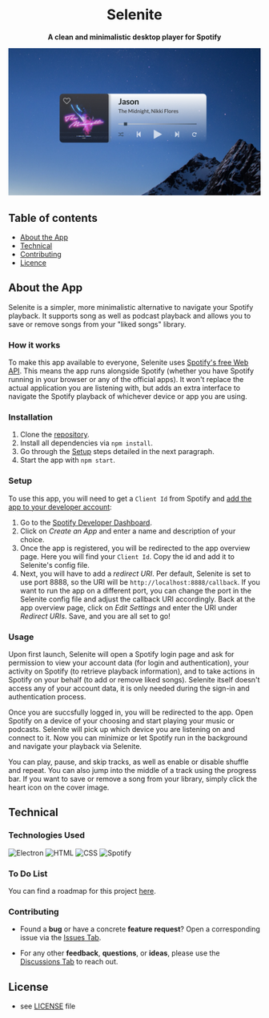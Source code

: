 <p align="center">
  <h1 align="center">Selenite</h1>

  <p align="center">
     <strong>A clean and minimalistic desktop player for Spotify</strong>
    <br>
  </p>
  <a href="https://github.com/Selenite-Player/Selenite">
    <img src="./public/assets/selenite.png" alt="Selenite Screenshot">
  </a> 
</p>


## Table of contents
- [About the App](#about-the-app)
- [Technical](#technical)
- [Contributing](#contributing)
- [Licence](#license)

## About the App

Selenite is a simpler, more minimalistic alternative to navigate your Spotify playback. It supports song as well as podcast playback and allows you to save or remove songs from your "liked songs" library.

### How it works

To make this app available to everyone, Selenite uses [Spotify's free Web API](https://developer.spotify.com/documentation/web-api/). This means the app runs alongside Spotify (whether you have Spotify running in your browser or any of the official apps). It won't replace the actual application you are listening with, but adds an extra interface to navigate the Spotify playback of whichever device or app you are using.

### Installation

1. Clone the [repository](https://github.com/Selenite-Player/Selenite).
2. Install all dependencies via ```npm install```.
3. Go through the [Setup](#setup) steps detailed in the next paragraph.
4. Start the app with ```npm start```.

### Setup

To use this app, you will need to get a ```Client Id``` from Spotify and [add the app to your developer account](https://developer.spotify.com/documentation/general/guides/authorization/app-settings/):

1. Go to the [Spotify Developer Dashboard](https://developer.spotify.com/dashboard/).
2. Click on _Create an App_ and enter a name and description of your choice.
3. Once the app is registered, you will be redirected to the app overview page. Here you will find your ```Client Id```. Copy the id and add it to Selenite's config file.
4. Next, you will have to add a _redirect URI_. Per default, Selenite is set to use port 8888, so the URI will be ```http://localhost:8888/callback```. If you want to run the app on a different port, you can change the port in the Selenite config file and adjust the callback URI accordingly. Back at the app overview page, click on _Edit Settings_ and enter the URI under _Redirect URIs_. Save, and you are all set to go!

### Usage

Upon first launch, Selenite will open a Spotify login page and ask for permission to view your account data (for login and authentication), your activity on Spotify (to retrieve playback information), and to take actions in Spotify on your behalf (to add or remove liked songs). Selenite itself doesn't access any of your account data, it is only needed during the sign-in and authentication process.

Once you are succsfully logged in, you will be redirected to the app. Open Spotify on a device of your choosing and start playing your music or podcasts. Selenite will pick up which device you are listening on and connect to it. Now you can minimize or let Spotify run in the background and navigate your playback via Selenite.

You can play, pause, and skip tracks, as well as enable or disable shuffle and repeat. You can also jump into the middle of a track using the progress bar. If you want to save or remove a song from your library, simply click the heart icon on the cover image.

## Technical

### Technologies Used

![Electron](https://img.shields.io/static/v1?message=Electron&logo=electron&logoColor=8fd3e0&label=%20&labelColor=595959&color=47848F) 
![HTML](https://img.shields.io/static/v1?message=HTML&logo=HTML5&logoColor=E34F26&label=%20&labelColor=595959&color=E34F26) 
![CSS](https://img.shields.io/static/v1?message=CSS&logo=CSS3&logoColor=1572B6&label=%20&labelColor=595959&color=1572B6) 
![Spotify](https://img.shields.io/static/v1?message=Spotify%20API&logo=Spotify&logoColor=1DB954&label=%20&labelColor=595959&color=1DB954)

### To Do List

You can find a roadmap for this project [here](https://github.com/orgs/Selenite-Player/projects/1).

### Contributing

- Found a **bug** or have a concrete **feature request**? Open a corresponding issue via the [Issues Tab](https://github.com/Selenite-Player/Selenite/issues).

- For any other **feedback**, **questions**, or **ideas**, please use the [Discussions Tab](https://github.com/Selenite-Player/Selenite/discussions) to reach out.


## License

* see [LICENSE](https://github.com/YourUserNameHere/ProjectName/LICENSE.md) file
